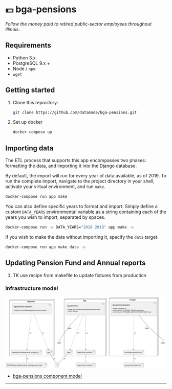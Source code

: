 # 💵 bga-pensions

_Follow the money paid to retired public-sector employees throughout Illinois._

## Requirements

- Python 3.x
- PostgreSQL 9.x +
- Node / `npm`
- `wget`

## Getting started

1. Clone this repository:

    ```bash
    git clone https://github.com/datamade/bga-pensions.git
    ```

2. Set up docker

    ```bash
	docker-compose up
    ```

## Importing data

The ETL process that supports this app encompasses two phases: formatting the
data, and importing it into the Django database.

By default, the import will run for every year of data available, as of 2019.
To run the complete import, navigate to the project directory in your shell,
activate your virtual environment, and run `make`.

```bash
docker-compose run app make
```

You can also define specific years to format and import. Simply define a custom
`DATA_YEARS` environmental variable as a string containing each of the years
you wish to import, separated by spaces.

```bash
docker-compose run -e DATA_YEARS="2018 2019" app make -e
```

If you wish to make the data without importing it, specify the `data` target.

```bash
docker-compose run app make data -e
```

## Updating Pension Fund and Annual reports

1. TK use recipe from makefile to update fixtures from production

### Infrastructure model
![Infrastructure main model](.infragenie/infrastructure_main_model.svg)
- [bga-pensions component model](.infragenie/bga-pensions_component_model.svg)

---
